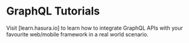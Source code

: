 # GraphQL Tutorials

Visit [learn.hasura.io] to learn how to integrate GraphQL APIs with your favourite web/mobile framework in a real world scenario.



